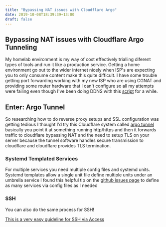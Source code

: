 ```yaml
---
title: "Bypassing NAT issues with Cloudflare Argo"
date: 2019-10-08T18:39:39+13:00
draft: false
---
```


## Bypassing NAT issues with Cloudflare Argo Tunneling

My homelab environment is my way of cost effectively trialling diferent types of tools and run it like a production service.
Getting a home environment go out to the wider internet nicely when ISP's are expecting you to only consume content make this quite difficult.
I have some trouble getting port forwarding working with my new ISP  who are using CGNAT and providing some router hardware that I can't configure so all my attempts were failing even though I've been doing DDNS with this [script](https://github.com/adrienbrignon/cloudflare-ddns) for a while.

## Enter: Argo Tunnel

So researching how to do reverse proxy setups and SSL configuration was getting tedious I thought I'd try this Cloudflare system called [argo tunnel](https://developers.cloudflare.com/argo-tunnel/quickstart/)
basically you point it at something running http/https and then it forwards traffic to cloudflare bypassing NAT and the need to setup TLS on your server because the tunnel software handles secure transmission to cloudflare and cloudflare provides TLS termination.

### Systemd Templated Services

For multiple services you need multiple config files and systemd units. Systemd templates allow a single unit file define multiple units under an umbrella service
I found this helpful tip on the [github issues page](https://github.com/cloudflare/cloudflared/issues/59) to define as many services via config files as I needed

### SSH

You can also do the same process for SSH! 

[This is a very easy guideline for SSH via Access](https://developers.cloudflare.com/access/ssh/protecting-ssh-server/)
